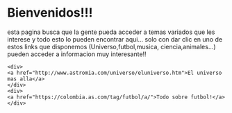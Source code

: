 <html>
  <head>
    <title>Conocimiento mas alla</title>
  </head>
  <body>
    <h1>Bienvenidos!!!</h1>
    <p>esta pagina busca que la gente pueda acceder a temas variados 
      que les interese y todo esto lo pueden encontrar aqui...
      solo con dar clic en uno de estos links que disponemos (Universo,futbol,musica,
      ciencia,animales...) pueden acceder a informacion muy interesante!!
    </p>
    
    <div>
    <a href="http://www.astromia.com/universo/eluniverso.htm">El universo mas alla</a>
    </div>
    <div>
    <a href="https://colombia.as.com/tag/futbol/a/">Todo sobre futbol!</a>
    </div>
  </body>
</html>
  
  
